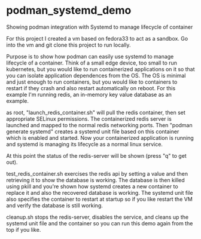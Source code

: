 # podman_systemd_demo
Showing podman integration with Systemd to manage lifecycle of container

For this project I created a vm based on fedora33 to act as a sandbox.  Go into the vm and git clone this project to run locally.

Purpose is to show how podman can easily use systemd to manage lifecycle of a container.  Think of a small edge device, too small to run kubernetes, but you would like to run containerized applications on it so that you can isolate application dependences from the OS.  The OS is minimal and just enough to run containers, but you would like to containers to restart if they crash and also restart automatically on reboot.  For this example I'm running redis, an in-memory key value database as an example.  

as root, "launch_redis_container.sh" will pull the redis container, then set appropriate SELinux permissions.  The containerized redis server is launched and mapped to the normal redis networking ports.  Then "podman generate systemd" creates a systemd unit file based on this container which is enabled and started.  Now your containerized application is running and systemd is managing its lifecycle as a normal linux service.  

At this point the status of the redis-server will be shown (press "q" to get out).

test_redis_container.sh exercises the redis api by setting a value and then retrieving it to show the database is working.  The database is then killed using pkill and you're shown how systemd creates a new container to replace it and also the recovered database is working. The systemd unit file also specifies the container to restart at startup so if you like restart the VM and verify the database is still working.

cleanup.sh stops the redis-server, disables the service, and cleans up the systemd unit file and the container so you can run this demo again from the top if you like.
